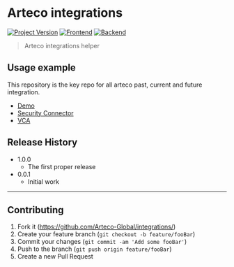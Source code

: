 # Arteco integrations
[![Project Version][version-image]][version-url]
[![Frontend][Frontend-image]][Frontend-url]
[![Backend][Backend-image]][Backend-url]

> Arteco integrations helper

## Usage example

This repository is the key repo for all arteco past, current and future integration.

* [Demo](/Demo/index.html) 
* [Security Connector](/SecurityConnector/secuirtyEvent.js) 
* [VCA](/VCA/vcaServer.js) 
## Release History

* 1.0.0
    * The first proper release
* 0.0.1
    * Initial work

---

## Contributing

1. Fork it (<https://github.com/Arteco-Global/integrations/>)
2. Create your feature branch (`git checkout -b feature/fooBar`)
3. Commit your changes (`git commit -am 'Add some fooBar'`)
4. Push to the branch (`git push origin feature/fooBar`)
5. Create a new Pull Request

<!-- Markdown link & img dfn's -->

[header-url]: github-template.png
[cloud-provider-url]: https://wbshopping.herokuapp.com
[wiki]: https://github.com/yourname/yourproject/wiki

[version-image]: https://img.shields.io/badge/Version-1.0.0-brightgreen?style=for-the-badge&logo=appveyor
[version-url]: https://img.shields.io/badge/version-1.0.0-green
[Frontend-image]: https://img.shields.io/badge/Frontend-javascript-blue?style=for-the-badge
[Frontend-url]: https://img.shields.io/badge/Frontend-javascript-blue?style=for-the-badge
[Backend-image]: https://img.shields.io/badge/Frontend-html-blue?style=for-the-badge
[Backend-url]: https://img.shields.io/badge/Frontend-html-blue?style=for-the-badge